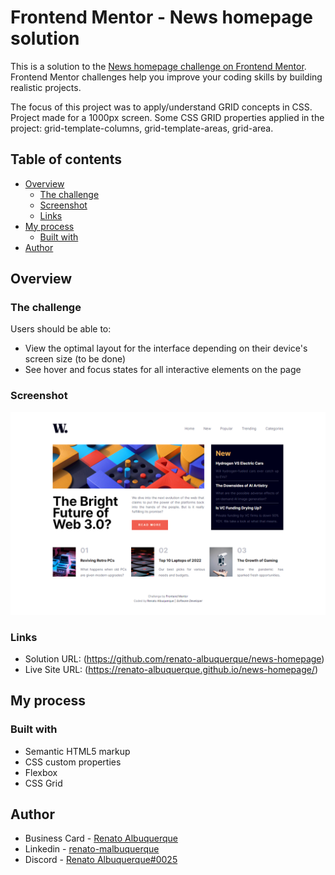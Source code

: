 # Frontend Mentor - News homepage solution

This is a solution to the [News homepage challenge on Frontend Mentor](https://www.frontendmentor.io/challenges/news-homepage-H6SWTa1MFl). Frontend Mentor challenges help you improve your coding skills by building realistic projects. 

The focus of this project was to apply/understand GRID concepts in CSS. Project made for a 1000px screen. Some CSS GRID properties applied in the project: grid-template-columns, grid-template-areas, grid-area.

## Table of contents

- [Overview](#overview)
  - [The challenge](#the-challenge)
  - [Screenshot](#screenshot)
  - [Links](#links)
- [My process](#my-process)
  - [Built with](#built-with)
- [Author](#author)

## Overview

### The challenge

Users should be able to:

- View the optimal layout for the interface depending on their device's screen size (to be done)
- See hover and focus states for all interactive elements on the page

### Screenshot

![](files/assets/images/screencapture-1000px.png)

### Links

- Solution URL: (https://github.com/renato-albuquerque/news-homepage)
- Live Site URL: (https://renato-albuquerque.github.io/news-homepage/)

## My process

### Built with

- Semantic HTML5 markup
- CSS custom properties
- Flexbox
- CSS Grid

## Author

- Business Card - [Renato Albuquerque](https://rma-contacts.vercel.app/)
- Linkedin - [renato-malbuquerque](https://www.linkedin.com/in/renato-malbuquerque/)
- Discord - [Renato Albuquerque#0025](https://discordapp.com/users/992621595547938837)
